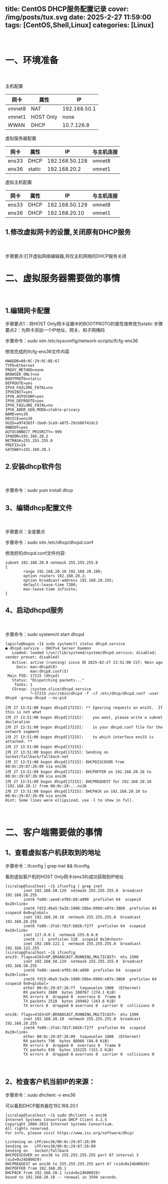 title: CentOS DHCP服务配置记录
cover: /img/posts/tux.svg
date: 2025-2-27 11:59:00
tags: [CentOS,Shell,Linux]
categories: [Linux]
-------------------
<style>
        *{
                user-select: none;
        }
</style>
<span style="color: rgba(0,0,0,0)">这篇文章是由Siralop写的</span>

# 一、环境准备
<span style="color: rgba(0,0,0,0)">这篇文章是由Siralop写的</span>

主机配置

| 网卡 | 属性 | IP |
| --- | --- | --- |
| vmnet8 | NAT | 192.168.50.1 |
| vmnet1 | HOST Only | none |
| WWAN | DHCP | 10.7.126.8 |

虚拟服务器配置

| 网卡 | 属性 | IP | 与主机连接 |
| --- | --- | --- | --- |
| ens33 | DHCP | 192.168.50.128 | vmnet8 |
| ens36 | static | 192.168.20.2 | vmnet1 |

虚拟主机配置

| 网卡 | 属性 | IP | 与主机连接 |
| --- | --- | --- | --- |
| ens33 | DHCP | 192.168.50.129 | vmnet8 |
| ens36 | DHCP | 192.168.20.10 | vmnet1 |

## 1.修改虚拟网卡的设置,关闭原有DHCP服务
<span style="color: rgba(0,0,0,0)">这篇文章是由Siralop写的</span>

步骤要点:打开虚拟网络编辑器,将仅主机网络的DHCP服务关闭


# 二、虚拟服务器需要做的事情
<span style="color: rgba(0,0,0,0)">这篇文章是由Siralop写的</span>

## 1.编辑网卡配置

步骤要点1：将HOST Only网卡设置中的BOOTPROTO的属性值修改为static
步骤要点2：为网卡添加一个IP地址、网关、和子网掩码

步骤命令：sudo vim /etc/sysconfig/network-scripts/ifcfg-ens36

修改完成的ifcfg-ens36文件内容

```
HWADDR=00:0C:29:9C:BE:67
TYPE=Ethernet
PROXY_METHOD=none
BROWSER_ONLY=no
BOOTPROTO=static
DEFROUTE=yes
IPV4_FAILURE_FATAL=no
IPV6INIT=yes
IPV6_AUTOCONF=yes
IPV6_DEFROUTE=yes
IPV6_FAILURE_FATAL=no
IPV6_ADDR_GEN_MODE=stable-privacy
NAME=ens36
DEVICE=ens36
UUID=a9743b5f-1be0-3ca9-a875-29cb86741dc3
ONBOOT=yes
AUTOCONNECT_PRIORITY=-999
IPADDR=192.168.20.2
NETMASK=255.255.255.0
PREFIX=24
GATEWAY=192.168.20.1

```

## 2.安装dhcp软件包
<span style="color: rgba(0,0,0,0)">这篇文章是由Siralop写的</span>

步骤命令：sudo yum install dhcp

## 3、编辑dhcp配置文件
<span style="color: rgba(0,0,0,0)">这篇文章是由Siralop写的</span>

步骤要点：全是要点

步骤命令：sudo vim /etc/dhcp/dhcpd.conf

修改好的dhcpd.conf文件内容:

```
subnet 192.168.20.0 netmask 255.255.255.0
{
        range 192.168.20.10 192.168.20.100;
        option routers 192.168.20.2;
        option broadcast-address 192.168.20.255;
        default-lease-time 7200;
        max-lease-time infinite;
}          
```

## 4、启动dhcpd服务
<span style="color: rgba(0,0,0,0)">这篇文章是由Siralop写的</span>

步骤命令：sudo systemctl start dhcpd

```
[apiclo@bogon ~]$ sudo systemctl status dhcpd.service
● dhcpd.service - DHCPv4 Server Daemon
   Loaded: loaded (/usr/lib/systemd/system/dhcpd.service; disabled; vendor preset: disabled)
   Active: active (running) since 四 2025-02-27 13:51:00 CST; 9min ago
     Docs: man:dhcpd(8)
           man:dhcpd.conf(5)
 Main PID: 17215 (dhcpd)
   Status: "Dispatching packets..."
    Tasks: 1
   CGroup: /system.slice/dhcpd.service
           └─17215 /usr/sbin/dhcpd -f -cf /etc/dhcp/dhcpd.conf -user dhcpd -group dhcpd --no-pid

2月 27 13:51:00 bogon dhcpd[17215]: ** Ignoring requests on ens33.  If this is not what
2月 27 13:51:00 bogon dhcpd[17215]:    you want, please write a subnet declaration
2月 27 13:51:00 bogon dhcpd[17215]:    in your dhcpd.conf file for the network segment
2月 27 13:51:00 bogon dhcpd[17215]:    to which interface ens33 is attached. **
2月 27 13:51:00 bogon dhcpd[17215]: 
2月 27 13:51:00 bogon dhcpd[17215]: Sending on   Socket/fallback/fallback-net
2月 27 13:51:08 bogon dhcpd[17215]: DHCPDISCOVER from 00:0c:29:87:26:09 via ens36
2月 27 13:51:09 bogon dhcpd[17215]: DHCPOFFER on 192.168.20.10 to 00:0c:29:87:26:09 via ens36
2月 27 13:51:09 bogon dhcpd[17215]: DHCPREQUEST for 192.168.20.10 (192.168.20.1) from 00:0c:29:...ns36
2月 27 13:51:09 bogon dhcpd[17215]: DHCPACK on 192.168.20.10 to 00:0c:29:87:26:09 via ens36
Hint: Some lines were ellipsized, use -l to show in full.

```
<span style="color: rgba(0,0,0,0)">这篇文章是由Siralop写的</span>
# 二、客户端需要做的事情

## 1、查看虚拟客户机获取到的地址

步骤命令：ifconfig | grep inet && ifconfig
<span style="color: rgba(0,0,0,0)">这篇文章是由Siralop写的</span>

看到虚拟客户机的HOST Only网卡(ens36)成功获取到IP地址
```
[siralop@localhost ~]$ ifconfig | grep inet
        inet 192.168.50.129  netmask 255.255.255.0  broadcast 192.168.50.255
        inet6 fe80::aee8:ef05:68:a090  prefixlen 64  scopeid 0x20<link>
        inet6 fd15:4ba5:5a2b:1008:58be:690d:e07e:38b0  prefixlen 64  scopeid 0x0<global>
        inet 192.168.20.10  netmask 255.255.255.0  broadcast 192.168.20.255
        inet6 fe80::3fa5:781f:b026:f27f  prefixlen 64  scopeid 0x20<link>
        inet 127.0.0.1  netmask 255.0.0.0
        inet6 ::1  prefixlen 128  scopeid 0x10<host>
        inet 192.168.122.1  netmask 255.255.255.0  broadcast 192.168.122.255
[siralop@localhost ~]$ ifconfig
ens33: flags=4163<UP,BROADCAST,RUNNING,MULTICAST>  mtu 1500
        inet 192.168.50.129  netmask 255.255.255.0  broadcast 192.168.50.255
        inet6 fe80::aee8:ef05:68:a090  prefixlen 64  scopeid 0x20<link>
        inet6 fd15:4ba5:5a2b:1008:58be:690d:e07e:38b0  prefixlen 64  scopeid 0x0<global>
        ether 00:0c:29:87:26:ff  txqueuelen 1000  (Ethernet)
        RX packets 2680  bytes 280767 (274.1 KiB)
        RX errors 0  dropped 0  overruns 0  frame 0
        TX packets 2518  bytes 249462 (243.6 KiB)
        TX errors 0  dropped 0 overruns 0  carrier 0  collisions 0

ens36: flags=4163<UP,BROADCAST,RUNNING,MULTICAST>  mtu 1500
        inet 192.168.20.10  netmask 255.255.255.0  broadcast 192.168.20.255
        inet6 fe80::3fa5:781f:b026:f27f  prefixlen 64  scopeid 0x20<link>
        ether 00:0c:29:87:26:09  txqueuelen 1000  (Ethernet)
        RX packets 796  bytes 86066 (84.0 KiB)
        RX errors 0  dropped 0  overruns 0  frame 0
        TX packets 936  bytes 155225 (151.5 KiB)
        TX errors 0  dropped 0 overruns 0  carrier 0  collisions 0

```
<span style="color: rgba(0,0,0,0)">这篇文章是由Siralop写的</span>

## 2、检查客户机当前IP的来源：

步骤命令：sudo dhclient -v ens36

可以看到DHCP服务器在192.168.20.1
```
[siralop@localhost ~]$ sudo dhclient -v ens36
Internet Systems Consortium DHCP Client 4.2.5
Copyright 2004-2013 Internet Systems Consortium.
All rights reserved.
For info, please visit https://www.isc.org/software/dhcp/

Listening on LPF/ens36/00:0c:29:87:26:09
Sending on   LPF/ens36/00:0c:29:87:26:09
Sending on   Socket/fallback
DHCPDISCOVER on ens36 to 255.255.255.255 port 67 interval 3 (xid=0x24b00029)
DHCPREQUEST on ens36 to 255.255.255.255 port 67 (xid=0x24b00029)
DHCPOFFER from 192.168.20.1
DHCPACK from 192.168.20.1 (xid=0x24b00029)
bound to 192.168.20.10 -- renewal in 3594 seconds.

```
<span style="color: rgba(0,0,0,0)">这篇文章是由Siralop写的</span>
